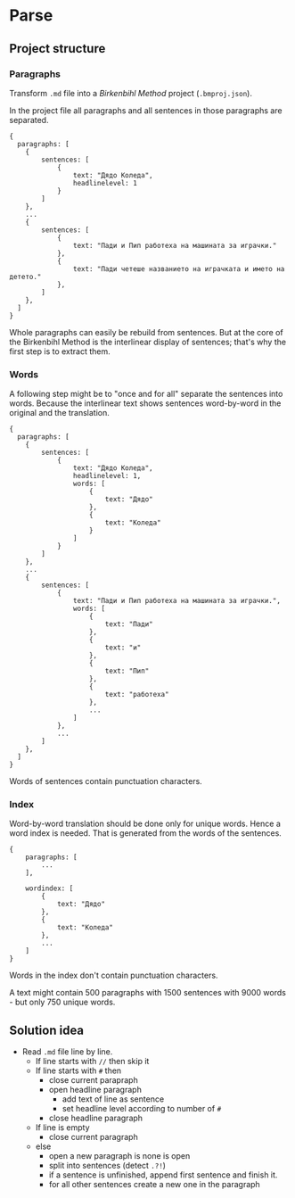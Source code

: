 # Parse

## Project structure

### Paragraphs

Transform `.md` file into a *Birkenbihl Method* project (`.bmproj.json`).

In the project file all paragraphs and all sentences in those paragraphs 
are separated.

```
{
  paragraphs: [
    {
        sentences: [
            {
                text: "Дядо Коледа",
                headlinelevel: 1
            }
        ]
    },
    ...
    {
        sentences: [
            {
                text: "Пади и Пип работеха на машината за играчки."
            },
            {
                text: "Пади четеше названието на играчката и името на детето."
            },
        ]
    },
  ]
}
```

Whole paragraphs can easily be rebuild from sentences. But at the core of the Birkenbihl Method
is the interlinear display of sentences; that's why the first step is to extract them.

### Words

A following step might be to "once and for all" separate the sentences into words.
Because the interlinear text shows sentences word-by-word in the original and the translation.

```
{
  paragraphs: [
    {
        sentences: [
            {
                text: "Дядо Коледа",
                headlinelevel: 1,
                words: [ 
                    {
                        text: "Дядо"
                    },
                    {
                        text: "Коледа"
                    }
                ]
            }
        ]
    },
    ...
    {
        sentences: [
            {
                text: "Пади и Пип работеха на машината за играчки.",
                words: [
                    {
                        text: "Пади"
                    },
                    {
                        text: "и"
                    },
                    {
                        text: "Пип"
                    },
                    {
                        text: "работеха"
                    },
                    ...
                ]
            },
            ...
        ]
    },
  ]
}
```

Words of sentences contain punctuation characters.

### Index

Word-by-word translation should be done only for unique words. Hence a word index is
needed. That is generated from the words of the sentences.

```
{
    paragraphs: [
        ...
    ],
    
    wordindex: [
        {
            text: "Дядо"
        },
        {
            text: "Коледа"
        },
        ...
    ]
}
```

Words in the index don't contain punctuation characters.

A text might contain 500 paragraphs with 1500 sentences with 9000 words - 
but only 750 unique words.

## Solution idea

- Read `.md` file line by line.
    - If line starts with `//` then skip it
    - If line starts with `#` then
        - close current parapraph
        - open headline paragraph
            - add text of line as sentence
            - set headline level according to number of `#`
        - close headline paragraph
    - If line is empty
        - close current paragraph
    - else
        - open a new paragraph is none is open
        - split into sentences (detect `.?!`)
        - if a sentence is unfinished, append first sentence and finish it.
        - for all other sentences create a new one in the paragraph